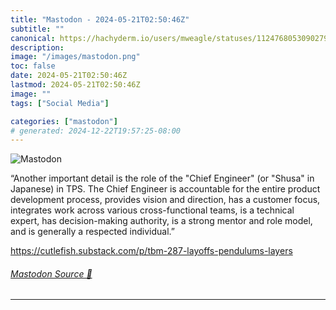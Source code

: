 ```yaml
---
title: "Mastodon - 2024-05-21T02:50:46Z"
subtitle: ""
canonical: https://hachyderm.io/users/mweagle/statuses/112476805309027930
description:
image: "/images/mastodon.png"
toc: false
date: 2024-05-21T02:50:46Z
lastmod: 2024-05-21T02:50:46Z
image: ""
tags: ["Social Media"]

categories: ["mastodon"]
# generated: 2024-12-22T19:57:25-08:00
---
```

![Mastodon](/images/mastodon.png)

<p>“Another important detail is the role of the &quot;Chief Engineer&quot; (or &quot;Shusa&quot; in Japanese) in TPS. The Chief Engineer is accountable for the entire product development process, provides vision and direction, has a customer focus, integrates work across various cross-functional teams, is a technical expert, has decision-making authority, is a strong mentor and role model, and is generally a respected individual.”</p><p><a href="https://cutlefish.substack.com/p/tbm-287-layoffs-pendulums-layers" target="_blank" rel="nofollow noopener noreferrer" translate="no"><span class="invisible">https://</span><span class="ellipsis">cutlefish.substack.com/p/tbm-2</span><span class="invisible">87-layoffs-pendulums-layers</span></a></p>


###### [Mastodon Source 🐘](https://hachyderm.io/@mweagle/112476805309027930)

___
